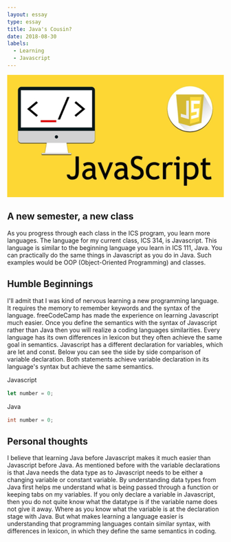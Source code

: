 ```yaml
---
layout: essay
type: essay
title: Java's Cousin?
date: 2018-08-30
labels:
  - Learning
  - Javascript
---
```

<img class="ui tiny center floated image" src="../images/javascript.jpg">

## A new semester, a new class

  As you progress through each class in the ICS program, you learn more languages. The language for my current class, ICS 314, is 
Javascript. This language is similar to the beginning language you learn in ICS 111, Java. You can practically do the same things in 
Javascript as you do in Java. Such examples would be OOP (Object-Oriented Programming) and classes. 

## Humble Beginnings

  I'll admit that I was kind of nervous learning a new programming language. It requires the memory to remember keywords and the 
syntax of the language. freeCodeCamp has made the experience on learning Javascript much easier. Once you define the semantics with the 
syntax of Javascript rather than Java then you will realize a coding languages similarities. Every language has its own 
differences in lexicon but they often achieve the same goal in semantics. Javascript has a different declaration for variables, which 
are let and const. Below you can see the side by side comparison of variable declaration. Both statements achieve variable declaration 
in its language's syntax but achieve the same semantics.

Javascript 
```Javascript
let number = 0;
```
Java
```Java
int number = 0;
```

## Personal thoughts
  
  I believe that learning Java before Javascript makes it much easier than Javascript before Java. As mentioned before with the variable 
declarations is that Java needs the data type as to Javascript needs to be either a changing variable or constant variable. By 
understanding data types from Java first helps me understand what is being passed through a function or keeping tabs on my variables. If 
you only declare a variable in Javascript, then you do not quite know what the datatype is if the variable name does not give it away. 
Where as you know what the variable is at the declaration stage with Java. But what makes learning a language easier is understanding 
that programming languages contain similar syntax, with differences in lexicon, in which they define the same semantics in coding.
